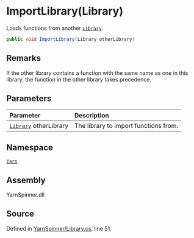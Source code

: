 # ImportLibrary\(Library\)

Loads functions from another [`Library`](./).

```csharp
public void ImportLibrary(Library otherLibrary)
```

## Remarks

If the other library contains a function with the same name as one in this library, the function in the other library takes precedence.

## Parameters

| Parameter | Description |
| :--- | :--- |
| [`Library`](./) otherLibrary | The library to import functions from. |

## Namespace

[`Yarn`](../)

## Assembly

YarnSpinner.dll

## Source

Defined in [YarnSpinner/Library.cs](https://github.com/YarnSpinnerTool/YarnSpinner//blob/develop/YarnSpinner/Library.cs#L51), line 51.

